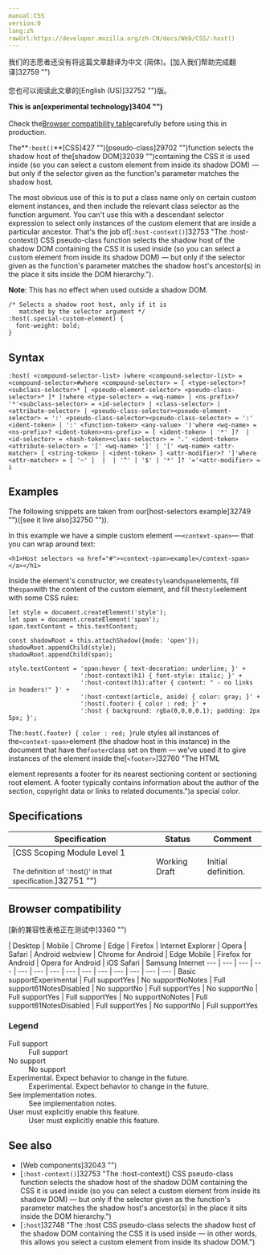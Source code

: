 ```yaml
---
manual:CSS
version:0
lang:zh
rawUrl:https://developer.mozilla.org/zh-CN/docs/Web/CSS/:host()
---
```




<bdi>我们的志愿者还没有将这篇文章翻译为<bdi>中文 (简体)</bdi>。[加入我们帮助完成翻译]32759 "")<br></br>您也可以阅读此文章的[English (US)]32752 "")版。</bdi>






**This is an[experimental technology]3404 "")**<br></br>Check the[Browser compatibility table](%28287#Browser_compatibility "")carefully before using this in production.





The**`:host()`**[CSS]427 "")[pseudo-class]29702 "")function selects the shadow host of the[shadow DOM]32039 "")containing the CSS it is used inside (so you can select a custom element from inside its shadow DOM) — but only if the selector given as the function&#39;s parameter matches the shadow host.



The most obvious use of this is to put a class name only on certain custom element instances, and then include the relevant class selector as the function argument. You can&#39;t use this with a descendant selector expression to select only instances of the custom element that are inside a particular ancestor. That&#39;s the job of[`:host-context()`]32753 "The :host-context() CSS pseudo-class function selects the shadow host of the shadow DOM containing the CSS it is used inside (so you can select a custom element from inside its shadow DOM) — but only if the selector given as the function's parameter matches the shadow host's ancestor(s) in the place it sits inside the DOM hierarchy.").



**Note**: This has no effect when used outside a shadow DOM.



```
/* Selects a shadow root host, only if it is
   matched by the selector argument */ 
:host(.special-custom-element) {
  font-weight: bold;
}
```

## Syntax<a name="Syntax"></a>

```
:host( <compound-selector-list> )where <compound-selector-list> = <compound-selector>#where <compound-selector> = [ <type-selector>? <subclass-selector>* [ <pseudo-element-selector> <pseudo-class-selector>* ]* ]!where <type-selector> = <wq-name> | <ns-prefix>? '*'<subclass-selector> = <id-selector> | <class-selector> | <attribute-selector> | <pseudo-class-selector><pseudo-element-selector> = ':' <pseudo-class-selector><pseudo-class-selector> = ':' <ident-token> | ':' <function-token> <any-value> ')'where <wq-name> = <ns-prefix>? <ident-token><ns-prefix> = [ <ident-token> | '*' ]?  | <id-selector> = <hash-token><class-selector> = '.' <ident-token><attribute-selector> = '[' <wq-name> ']' | '[' <wq-name> <attr-matcher> [ <string-token> | <ident-token> ] <attr-modifier>? ']'where <attr-matcher> = [ '~' |  |  | '^' | '$' | '*' ]? '='<attr-modifier> = i
```

## Examples<a name="Examples"></a>


The following snippets are taken from our[host-selectors example]32749 "")([see it live also]32750 "")).



In this example we have a simple custom element —`<context-span>`— that you can wrap around text:


```
<h1>Host selectors <a href="#"><context-span>example</context-span></a></h1>
```


Inside the element&#39;s constructor, we create`style`and`span`elements, fill the`span`with the content of the custom element, and fill the`style`element with some CSS rules:


```
let style = document.createElement('style');
let span = document.createElement('span');
span.textContent = this.textContent;

const shadowRoot = this.attachShadow({mode: 'open'});
shadowRoot.appendChild(style);
shadowRoot.appendChild(span);

style.textContent = 'span:hover { text-decoration: underline; }' +
                    ':host-context(h1) { font-style: italic; }' +
                    ':host-context(h1):after { content: " - no links in headers!" }' +
                    ':host-context(article, aside) { color: gray; }' +
                    ':host(.footer) { color : red; }' +
                    ':host { background: rgba(0,0,0,0.1); padding: 2px 5px; }';
```


The`:host(.footer) { color : red; }`rule styles all instances of the`<context-span>`element (the shadow host in this instance) in the document that have the`footer`class set on them — we&#39;ve used it to give instances of the element inside the[`<footer>`]32760 "The HTML <footer> element represents a footer for its nearest sectioning content or sectioning root element. A footer typically contains information about the author of the section, copyright data or links to related documents.")a special color.


## Specifications<a name="Specifications"></a>

Specification | Status | Comment 
 ---  |  ---  |  ---  | 
[CSS Scoping Module Level 1<br></br><small>The definition of &#39;:host()&#39; in that specification.</small>]32751 "") | Working Draft | Initial definition. 


## Browser compatibility<a name="Browser_compatibility"></a>
[新的兼容性表格正在测试中<i></i>]3360 "")

 | <abbr>Desktop<i></i></abbr> | <abbr>Mobile<i></i></abbr> 
 | <abbr>Chrome<i></i></abbr> | <abbr>Edge<i></i></abbr> | <abbr>Firefox<i></i></abbr> | <abbr>Internet Explorer<i></i></abbr> | <abbr>Opera<i></i></abbr> | <abbr>Safari<i></i></abbr> | <abbr>Android webview<i></i></abbr> | <abbr>Chrome for Android<i></i></abbr> | <abbr>Edge Mobile<i></i></abbr> | <abbr>Firefox for Android<i></i></abbr> | <abbr>Opera for Android<i></i></abbr> | <abbr>iOS Safari<i></i></abbr> | <abbr>Samsung Internet<i></i></abbr> 
 ---  |  ---  |  ---  |  ---  |  ---  |  ---  |  ---  |  ---  |  ---  |  ---  |  ---  |  ---  |  ---  |  ---  | 
Basic support<abbr>Experimental<i></i></abbr> | <abbr>Full support</abbr>Yes | <abbr>No support</abbr>No<abbr>Notes<i></i></abbr> | <abbr>Full support</abbr>61<abbr>Notes<i></i></abbr><abbr>Disabled<i></i></abbr> | <abbr>No support</abbr>No | <abbr>Full support</abbr>Yes | <abbr>No support</abbr>No | <abbr>Full support</abbr>Yes | <abbr>Full support</abbr>Yes | <abbr>No support</abbr>No<abbr>Notes<i></i></abbr> | <abbr>Full support</abbr>61<abbr>Notes<i></i></abbr><abbr>Disabled<i></i></abbr> | <abbr>Full support</abbr>Yes | <abbr>No support</abbr>No | <abbr>Full support</abbr>Yes 


### Legend<a name="Legend"></a>
<dl><dt id=''><abbr>Full support</abbr></dt><dd>Full support</dd><dt id=''><abbr>No support</abbr></dt><dd>No support</dd><dt id=''><abbr>Experimental. Expect behavior to change in the future.<i></i></abbr></dt><dd>Experimental. Expect behavior to change in the future.</dd><dt id=''><abbr>See implementation notes.<i></i></abbr></dt><dd>See implementation notes.</dd><dt id=''><abbr>User must explicitly enable this feature.<i></i></abbr></dt><dd>User must explicitly enable this feature.</dd></dl>

## See also<a name="See_also"></a>

* [Web components]32043 "")
* [`:host-context()`]32753 "The :host-context() CSS pseudo-class function selects the shadow host of the shadow DOM containing the CSS it is used inside (so you can select a custom element from inside its shadow DOM) — but only if the selector given as the function's parameter matches the shadow host's ancestor(s) in the place it sits inside the DOM hierarchy.")
* [`:host`]32748 "The :host CSS pseudo-class selects the shadow host of the shadow DOM containing the CSS it is used inside — in other words, this allows you select a custom element from inside its shadow DOM.")



